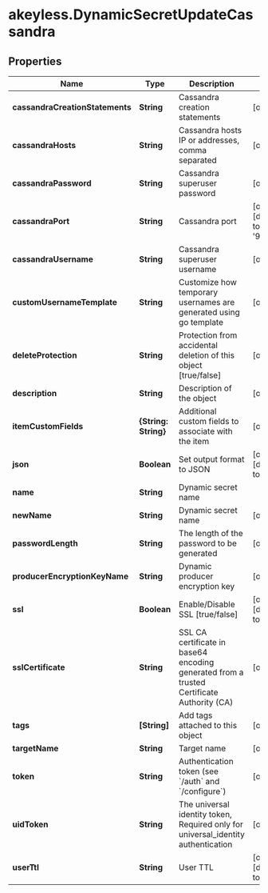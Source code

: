 # akeyless.DynamicSecretUpdateCassandra

## Properties

Name | Type | Description | Notes
------------ | ------------- | ------------- | -------------
**cassandraCreationStatements** | **String** | Cassandra creation statements | [optional] 
**cassandraHosts** | **String** | Cassandra hosts IP or addresses, comma separated | [optional] 
**cassandraPassword** | **String** | Cassandra superuser password | [optional] 
**cassandraPort** | **String** | Cassandra port | [optional] [default to &#39;9042&#39;]
**cassandraUsername** | **String** | Cassandra superuser username | [optional] 
**customUsernameTemplate** | **String** | Customize how temporary usernames are generated using go template | [optional] 
**deleteProtection** | **String** | Protection from accidental deletion of this object [true/false] | [optional] 
**description** | **String** | Description of the object | [optional] 
**itemCustomFields** | **{String: String}** | Additional custom fields to associate with the item | [optional] 
**json** | **Boolean** | Set output format to JSON | [optional] [default to false]
**name** | **String** | Dynamic secret name | 
**newName** | **String** | Dynamic secret name | [optional] 
**passwordLength** | **String** | The length of the password to be generated | [optional] 
**producerEncryptionKeyName** | **String** | Dynamic producer encryption key | [optional] 
**ssl** | **Boolean** | Enable/Disable SSL [true/false] | [optional] [default to false]
**sslCertificate** | **String** | SSL CA certificate in base64 encoding generated from a trusted Certificate Authority (CA) | [optional] 
**tags** | **[String]** | Add tags attached to this object | [optional] 
**targetName** | **String** | Target name | [optional] 
**token** | **String** | Authentication token (see &#x60;/auth&#x60; and &#x60;/configure&#x60;) | [optional] 
**uidToken** | **String** | The universal identity token, Required only for universal_identity authentication | [optional] 
**userTtl** | **String** | User TTL | [optional] [default to &#39;60m&#39;]


